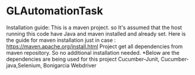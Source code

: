 # GLAutomationTask
Installation guide: This is a maven project. so It's assumed that the host running this code have Java and maven installed and already set. 
Here is the guide for maven installation just in case : https://maven.apache.org/install.html
Project get all dependencies from maven repository. So no additional installation needed.
*Below are the dependencies are being used for this project
Cucumber-Junit, Cucumber-java,Selenium, Bonigarcia Webdriver
